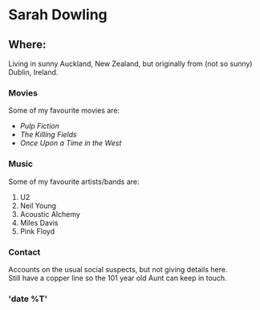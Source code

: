 # Sarah Dowling

##  Where:

Living in sunny Auckland, New Zealand, but originally from (not so sunny) Dublin, Ireland.


###  Movies

Some of my favourite movies are:

- *Pulp Fiction*
- *The Killing Fields*
- *Once Upon a Time in the West*


###  Music

Some of my favourite artists/bands are:

1.  U2
2.  Neil Young
3.  Acoustic Alchemy
4.  Miles Davis
5.  Pink Floyd


###  Contact

Accounts on the usual social suspects, but not giving details here.  
Still have a copper line so the 101 year old Aunt can keep in touch.

### 'date %T'
